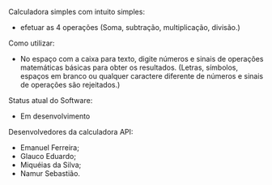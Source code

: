Calculadora simples com intuito simples: 
- efetuar as 4 operações (Soma, subtração, multiplicação, divisão.)

Como utilizar: 
- No espaço com a caixa para texto, digite números e sinais de operações matemáticas básicas para obter os resultados. (Letras, símbolos, espaços em branco ou qualquer caractere diferente de números e sinais de operações são rejeitados.)

Status atual do Software: 
- Em desenvolvimento

Desenvolvedores da calculadora API: 
- Emanuel Ferreira;
- Glauco Eduardo;
- Miquéias da Silva;
- Namur Sebastião.